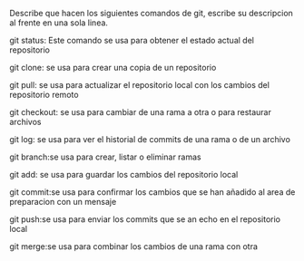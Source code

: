 Describe que hacen los siguientes comandos de git, escribe su descripcion al frente en una sola linea.

git status: Este comando se usa para obtener el estado actual del repositorio

git clone: se usa para crear una copia de un repositorio 

git pull: se usa para actualizar el repositorio local con los cambios del repositorio remoto 

git checkout: se usa para cambiar de una rama a otra o para restaurar archivos 

git log: se usa para ver el historial de commits de una rama o de un archivo 

git branch:se usa para crear, listar o eliminar ramas 

git add: se usa para guardar los cambios del repositorio local 

git commit:se usa para confirmar los cambios que se han añadido al area de preparacion con un mensaje 

git push:se usa para enviar los commits que se an echo en el repositorio local 

git merge:se usa para combinar los cambios de una rama con otra 

